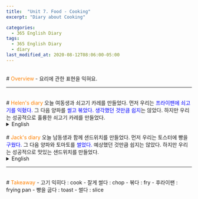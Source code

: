 ```yaml
---
title:  "Unit 7. Food - Cooking"
excerpt: "Diary about Cooking"

categories:
  - 365 English Diary
tags:
  - 365 English Diary
  - diary
last_modified_at: 2020-08-12T08:06:00-05:00
---
```

<!--
%% color
%% 주황색 : <span style="color:#FF8000"></span>
%% 파란색 : <span style="color:#0000FF"></span>
%% 빨간색 : <span style="color:#FF0000"></span>
%% 초록색 : <span style="color:#00FF00"></span>
%% 보라색 : <span style="color:#9A2EFE"></span>

<span style="color:#0000FF">
</span>
-->
<br>
# <span style="color:#FF8000">Overview</span>
- 요리에 관한 표현을 익혀요.
  
----
<br>
# <span style="color:#FF8000">Helen's diary</span>
오늘 여동생과 쇠고기 카레를 만들었다.  
먼저 우리는 <span style="color:#0000FF">프라이팬에 쇠고기를 익혔다.</span>  
그 다음 양파를 <span style="color:#0000FF">썰고 볶았다.</span>  
<span style="color:#0000FF">생각했던 것만큼 쉽지</span>는 않았다.  
하지만 우리는 성공적으로 훌륭한 쇠고기 카레를 만들었다.  
  
<details>
<summary>English</summary>
<div markdown="1">
I made beef curry with my sister today.  
First, we <span style="color:#0000FF">cooked</span> the beef in a <span style="color:#0000FF">frying pan.</span>  
Then, we <span style="color:#0000FF">chopped</span> onions and <span style="color:#0000FF">fried</span> them.  
It wasn't <span style="color:#0000FF">as easy as I thought.</span>  
But we successfully made a wonderful beef curry.  
</div>
</details>
<br>
# <span style="color:#FF8000">Jack's diary</span>
오늘 남동생과 함께 샌드위치를 만들었다.  
먼저 우리는 토스터에 빵을 <span style="color:#0000FF">구웠다.</span>  
그 다음 양파와 토마토를 <span style="color:#0000FF">썰었다.</span>  
예상했던 것만큼 쉽지는 않았다.  
하지만 우리는 성공적으로 맛있는 샌드위치를 만들었다.  
  
<details>
<summary>English</summary>
<div markdown="1">
I made sandwiches with my brother today.  
First, we <span style="color:#0000FF">toasted</span> bread in a toaster.  
Then, we <span style="color:#0000FF">sliced</span> onions and tomatoes.  
It wasn't as easy as I expected.  
But we successfully made delicious sandwiches.  
</div>
</details>
  
----
<br>
# <span style="color:#FF8000">Takeaway</span>
- 고기 익히다 : cook
- 잘게 썰다 : chop
- 볶다 : fry
- 후라이팬 : frying pan
- 빵을 굽다 : toast
- 썰다 : slice
